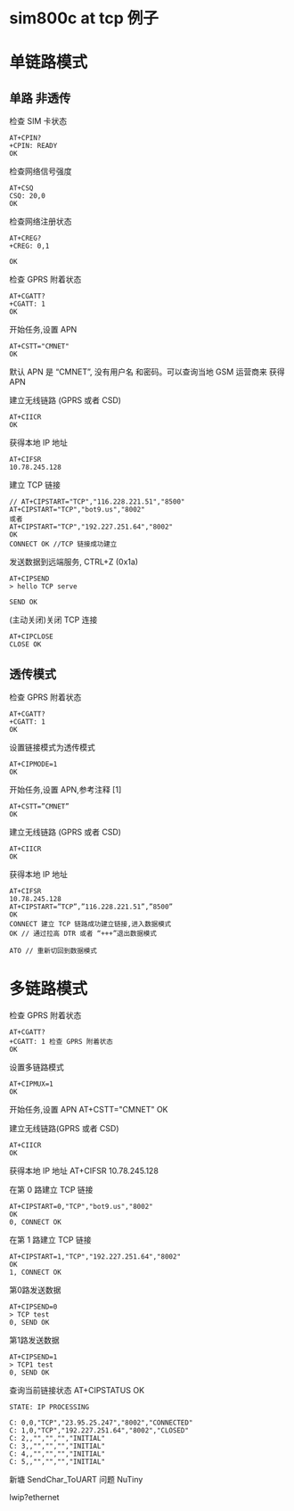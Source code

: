 
# sim800c at tcp 例子

# 单链路模式

## 单路 非透传

检查 SIM 卡状态

	AT+CPIN?
	+CPIN: READY
	OK

检查网络信号强度

	AT+CSQ
	CSQ: 20,0
	OK

检查网络注册状态

	AT+CREG?
	+CREG: 0,1

	OK


检查 GPRS 附着状态

	AT+CGATT?
	+CGATT: 1
	OK

开始任务,设置 APN

	AT+CSTT="CMNET"
	OK

默认 APN 是 “CMNET”, 没有用户名
和密码。可以查询当地 GSM 运营商来
获得 APN


建立无线链路 (GPRS 或者 CSD)

	AT+CIICR
	OK

获得本地 IP 地址

	AT+CIFSR
	10.78.245.128

建立 TCP 链接

	// AT+CIPSTART="TCP","116.228.221.51","8500"
	AT+CIPSTART="TCP","bot9.us","8002"
	或者
	AT+CIPSTART="TCP","192.227.251.64","8002"
	OK
	CONNECT OK //TCP 链接成功建立

发送数据到远端服务, CTRL+Z (0x1a)

	AT+CIPSEND
	> hello TCP serve

	SEND OK

(主动关闭)关闭 TCP 连接

	AT+CIPCLOSE
	CLOSE OK

## 透传模式

检查 GPRS 附着状态

	AT+CGATT?
	+CGATT: 1
	OK

设置链接模式为透传模式

	AT+CIPMODE=1
	OK

开始任务,设置 APN,参考注释 [1]

	AT+CSTT=”CMNET”
	OK

建立无线链路 (GPRS 或者 CSD)

	AT+CIICR
	OK

获得本地 IP 地址

	AT+CIFSR
	10.78.245.128
	AT+CIPSTART=”TCP”,”116.228.221.51”,”8500”
	OK
	CONNECT 建立 TCP 链路成功建立链接,进入数据模式
	OK // 通过拉高 DTR 或者 “+++”退出数据模式

	ATO // 重新切回到数据模式

# 多链路模式

检查 GPRS 附着状态

	AT+CGATT?
	+CGATT: 1 检查 GPRS 附着状态
	OK

设置多链路模式

	AT+CIPMUX=1
	OK

开始任务,设置 APN
	AT+CSTT="CMNET"
	OK

建立无线链路(GPRS 或者 CSD)

	AT+CIICR
	OK

获得本地 IP 地址
	AT+CIFSR
	10.78.245.128

在第 0 路建立 TCP 链接

	AT+CIPSTART=0,"TCP","bot9.us","8002"
	OK
	0, CONNECT OK

在第 1 路建立 TCP 链接

	AT+CIPSTART=1,"TCP","192.227.251.64","8002"
	OK
	1, CONNECT OK

第0路发送数据

	AT+CIPSEND=0
	> TCP test
	0, SEND OK

第1路发送数据

	AT+CIPSEND=1
	> TCP1 test
	0, SEND OK

查询当前链接状态
	AT+CIPSTATUS
	OK

	STATE: IP PROCESSING

	C: 0,0,"TCP","23.95.25.247","8002","CONNECTED"
	C: 1,0,"TCP","192.227.251.64","8002","CLOSED"
	C: 2,,"","","","INITIAL"
	C: 3,,"","","","INITIAL"
	C: 4,,"","","","INITIAL"
	C: 5,,"","","","INITIAL"


新塘
SendChar_ToUART 问题 NuTiny

lwip?ethernet
















